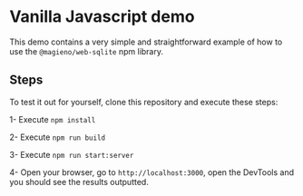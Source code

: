 # Vanilla Javascript demo
This demo contains a very simple and straightforward example of how to use the `@magieno/web-sqlite` npm library.

## Steps
To test it out for yourself, clone this repository and execute these steps:

1- Execute `npm install`

2- Execute `npm run build`

3- Execute `npm run start:server`

4- Open your browser, go to `http://localhost:3000`, open the DevTools and you should see the results outputted.